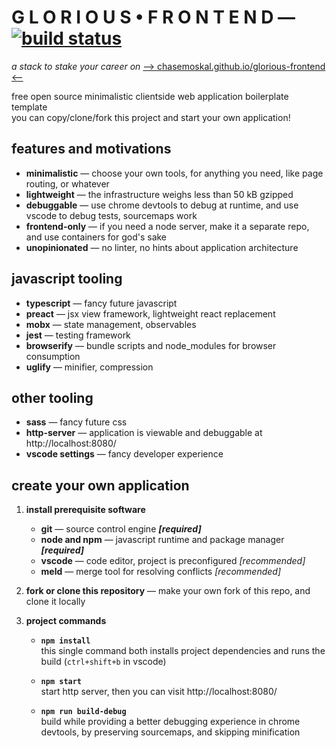 
# G L O R I O U S • F R O N T E N D — [![build status](https://travis-ci.org/chase-moskal/glorious-frontend.svg?branch=master)](https://travis-ci.org/chase-moskal/glorious-frontend)

*a stack to stake your career on* [⟶ chasemoskal.github.io/glorious-frontend ⟵](https://chasemoskal.github.io/glorious-frontend/)

free open source minimalistic clientside web application boilerplate template  
you can copy/clone/fork this project and start your own application!  

## features and motivations

- **minimalistic** — choose your own tools, for anything you need, like page routing, or whatever
- **lightweight** — the infrastructure weighs less than 50 kB gzipped
- **debuggable** — use chrome devtools to debug at runtime, and use vscode to debug tests, sourcemaps work
- **frontend-only** — if you need a node server, make it a separate repo, and use containers for god's sake
- **unopinionated** — no linter, no hints about application architecture

## javascript tooling

- **typescript** — fancy future javascript
- **preact** — jsx view framework, lightweight react replacement
- **mobx** — state management, observables
- **jest** — testing framework
- **browserify** — bundle scripts and node_modules for browser consumption
- **uglify** — minifier, compression

## other tooling

- **sass** — fancy future css
- **http-server** — application is viewable and debuggable at http://localhost:8080/
- **vscode settings** — fancy developer experience

## create your own application

1. **install prerequisite software**

	- **git** — source control engine ***[required]***
	- **node and npm** — javascript runtime and package manager ***[required]***
	- **vscode** — code editor, project is preconfigured *[recommended]*
	- **meld** — merge tool for resolving conflicts *[recommended]*

2. **fork or clone this repository** — make your own fork of this repo, and clone it locally

3. **project commands**

	- **`npm install`**  
		this single command both installs project dependencies and runs the build (`ctrl+shift+b` in vscode)

	- **`npm start`**  
		start http server, then you can visit http://localhost:8080/

	- **`npm run build-debug`**  
		build while providing a better debugging experience in chrome devtools, by preserving sourcemaps, and skipping minification
